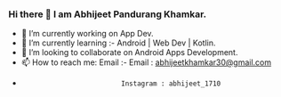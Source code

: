### Hi there 👋 I am Abhijeet Pandurang Khamkar.

- 🔭 I’m currently working on App Dev.
- 🌱 I’m currently learning :- Android  | Web Dev | Kotlin.
- 👯 I’m looking to collaborate on Android Apps Development.
- 📫 How to reach me: Email :- Email : abhijeetkhamkar30@gmail.com  
-                              Instagram : abhijeet_1710


